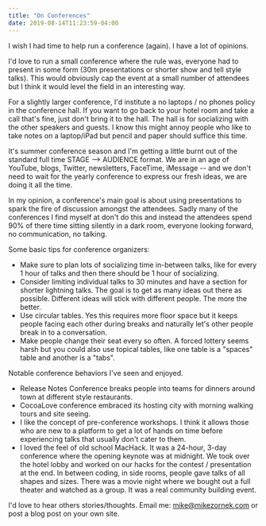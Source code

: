 ```yaml
---
title: "On Conferences"
date: 2019-08-14T11:23:59-04:00
---
```


I wish I had time to help run a conference (again). I have a lot of opinions.

I'd love to run a small conference where the rule was, everyone had to present in some form (30m presentations or shorter show and tell style talks). This would obviously cap the event at a small number of attendees but I think it would level the field in an interesting way.

For a slightly larger conference, I'd institute a no laptops / no phones policy in the conference hall. If you want to go back to your hotel room and take a call that's fine, just don't bring it to the hall. The hall is for socializing with the other speakers and guests. I know this might annoy people who like to take notes on a laptop/iPad but pencil and paper should suffice this time.

It's summer conference season and I'm getting a little burnt out of the standard full time STAGE --> AUDIENCE format. We are in an age of YouTube, blogs, Twitter, newsletters, FaceTime, iMessage -- and we don't need to wait for the yearly conference to express our fresh ideas, we are doing it all the time. 

In my opinion, a conference's main goal is about using presentations to spark the fire of discussion amongst the attendees. Sadly many of the conferences I find myself at don't do this and instead the attendees spend 90% of there time sitting silently in a dark room, everyone looking forward, no communication, no talking.

Some basic tips for conference organizers:

* Make sure to plan lots of socializing time in-between talks, like for every 1 hour of talks and then there should be 1 hour of socializing.
* Consider limiting individual talks to 30 minutes and have a section for shorter lightning talks. The goal is to get as many ideas out there as possible. Different ideas will stick with different people. The more the better.
* Use circular tables. Yes this requires more floor space but it keeps people facing each other during breaks and naturally let's other people break in to a conversation.
* Make people change their seat every so often. A forced lottery seems harsh but you could also use topical tables, like one table is a "spaces" table and another is a "tabs".

Notable conference behaviors I've seen and enjoyed.

* Release Notes Conference breaks people into teams for dinners around town at different style restaurants.
* CocoaLove conference embraced its hosting city with morning walking tours and site seeing.
* I like the concept of pre-conference workshops. I think it allows those who are new to a platform to get a lot of hands on time before experiencing talks that usually don't cater to them.
* I loved the feel of old school MacHack. It was a 24-hour, 3-day conference where the opening keynote was at midnight. We took over the hotel lobby and worked on our hacks for the contest / presentation at the end. In between coding, in side rooms, people gave talks of all shapes and sizes. There was a movie night where we bought out a full theater and watched as a group. It was a real community building event.

I'd love to hear others stories/thoughts. Email me: <mike@mikezornek.com> or post a blog post on your own site.
